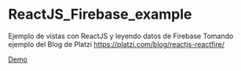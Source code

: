 # ReactJS_Firebase_example
Ejemplo de vistas con ReactJS y leyendo datos de Firebase
Tomando ejemplo del Blog de Platzi https://platzi.com/blog/reactjs-reactfire/

<a href="http://mcomi.github.io/ReactJS_Firebase_example/">Demo</a> 
